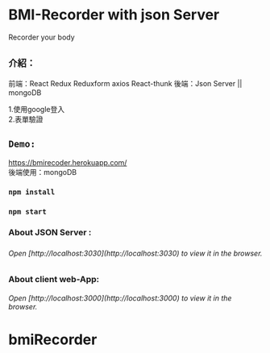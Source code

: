 # BMI-Recorder with json Server
Recorder your body
## `介紹：`
前端：React Redux Reduxform axios React-thunk
後端：Json Server ||  mongoDB

1.使用google登入<br/>
2.表單驗證


## `Demo:`
https://bmirecoder.herokuapp.com/  <br/>
後端使用：mongoDB

### `npm install`

### `npm start`

<h3 href="https://github.com/typicode/json-server">About JSON Server : <h3>
  
<h6>Open [http://localhost:3030](http://localhost:3030) to view it in the browser.<h5>

<h3>About client web-App: </h3>

<h6>Open [http://localhost:3000](http://localhost:3000) to view it in the browser.<h5>



# bmiRecorder
